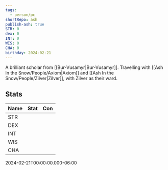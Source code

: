 ```yaml
---  
tags:  
  - person/pc  
shortRepo: ash  
publish-ash: true  
STR: 0  
dex: 0  
INT: 0  
WIS: 0  
CHA: 0  
birthday: 2024-02-21  
---  
```

A brilliant scholar from [[Bur-Vusamyr|Bur-Vusamyr]]. Travelling with [[Ash In the Snow/People/Axiom|Axiom]] and [[Ash In the Snow/People/Zilver|Zilver]], with Zilver as their ward.  
  
## Stats  
  
| Name | Stat                           | Con                                         |  
| ---- | ------------------------------ | ------------------------------------------- |  
| STR  |                    |   |  
| DEX  |                   |   |  
| INT  |   |   |  
| WIS  |  |   |  
| CHA  |  |   |  
  
2024-02-21T00:00:00.000-06:00  
 